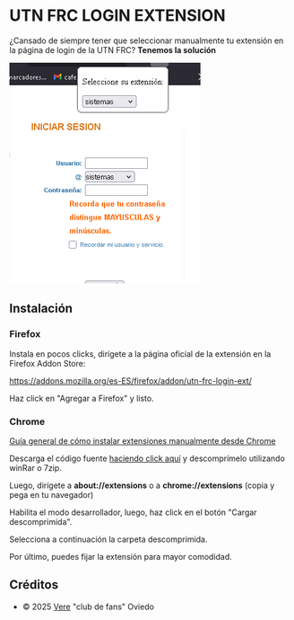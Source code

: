 # UTN FRC LOGIN EXTENSION

¿Cansado de siempre tener que seleccionar manualmente tu extensión en la página de login de la UTN FRC?
**Tenemos la solución**

![screenshot](https://github.com/tia-porota/utn-frc-login-ext/blob/main/src/image.png?raw=true)

## Instalación

### Firefox

Instala en pocos clicks, dirígete a la página oficial de la extensión en la Firefox Addon Store:

https://addons.mozilla.org/es-ES/firefox/addon/utn-frc-login-ext/

Haz click en "Agregar a Firefox" y listo.

### Chrome

[Guía general de cómo instalar extensiones manualmente desde Chrome](https://davidpob99.github.io/blog/2017/08/20/instalar-extensiones-desempaquetadas.html#google-chrome---chromium)

Descarga el código fuente [haciendo click aquí](https://github.com/tia-porota/utn-frc-login-ext/releases/download/chrome/chrome-utn-frc-login-ext.zip) y descomprímelo utilizando winRar o 7zip.

Luego, dirígete a **about://extensions** o a **chrome://extensions** (copia y pega en tu navegador)


Habilita el modo desarrollador, luego, haz click en el botón "Cargar descomprimida".

Selecciona a continuación la carpeta descomprimida.

Por último, puedes fijar la extensión para mayor comodidad.
## Créditos

- © 2025 [Vere](https://github.com/tia-porota) "club de fans" Oviedo


